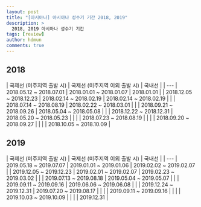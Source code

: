 ```yaml
---
layout: post
title: "[아시아나] 아시아나 성수기 기간 2018, 2019"
description: >
  2018, 2019 아시아나 성수기 기간
tags: [review]
author: hdmun
comments: true
---
```



## 2018  

| 국제선 (미주지역 출발 시) | 국제선 (미주지역 이외 출발 시) | 국내선 |
| ---
| 2018.05.12 ~ 2018.07.01 | 2018.01.01 ~ 2018.01.07 | 2018.01.01 |
| 2018.12.05 ~ 2018.12.23 | 2018.02.14 ~ 2018.02.19 | 2018.02.14 ~ 2018.02.19 |
|  | 2018.07.14 ~ 2018.08.19 | 2018.02.22 ~ 2018.03.01 |
|  | 2018.09.21 ~ 2018.09.26 | 2018.05.04 ~ 2018.05.08 |
|  | 2018.12.22 ~ 2018.12.31 | 2018.05.20 ~ 2018.05.23 |
|  |  | 2018.07.23 ~ 2018.08.19 |
|  |  | 2018.09.20 ~ 2018.09.27 |
|  |  | 2018.10.05 ~ 2018.10.09 |


## 2019

| 국제선 (미주지역 출발 시) | 국제선 (미주지역 이외 출발 시) | 국내선 |
| ---
| 2019.05.18 ~ 2019.07.07 | 2019.01.01 ~ 2019.01.06 | 2019.02.02 ~ 2019.02.07 |
| 2019.12.05 ~ 2019.12.23 | 2019.02.01 ~ 2019.02.07 | 2019.02.23 ~ 2019.03.02 |
|  | 2019.07.13 ~ 2019.08.18 | 2019.05.04 ~ 2019.05.07 |
|  | 2019.09.11 ~ 2019.09.16 | 2019.06.06 ~ 2019.06.08 |
|  | 2019.12.24 ~ 2019.12.31 | 2019.07.20 ~ 2019.08.17 |
|  |  | 2019.09.11 ~ 2019.09.16 |
|  |  | 2019.10.03 ~ 2019.10.09 |
|  |  | 2019.12.31 |
